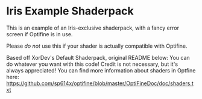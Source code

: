 # Iris Example Shaderpack
This is an example of an Iris-exclusive shaderpack, with a fancy error screen if Optifine is in use.

Please *do not* use this if your shader is actually compatible with Optifine.

Based off XorDev's Default Shaderpack, original README below:
You can do whatever you want with this code! Credit is not necessary, but it's always appreciated!
You can find more information about shaders in Optfine here:
https://github.com/sp614x/optifine/blob/master/OptiFineDoc/doc/shaders.txt
